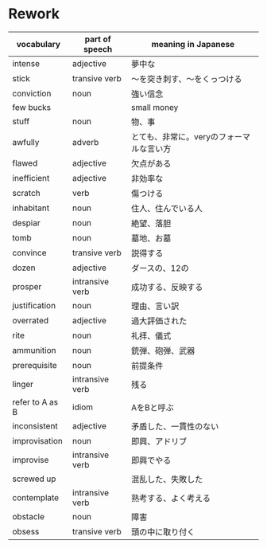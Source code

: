 # Rework

|vocabulary|part of speech|meaning in Japanese|
|---|---|---|
|intense|adjective|夢中な|
|stick|transive verb|〜を突き刺す、〜をくっつける|
|conviction|noun|強い信念|
|few bucks||small money|
|stuff|noun|物、事|
|awfully|adverb|とても、非常に。veryのフォーマルな言い方|
|flawed|adjective|欠点がある|
|inefficient|adjective|非効率な|
|scratch|verb|傷つける|
|inhabitant|noun|住人、住んでいる人|
|despiar|noun|絶望、落胆|
|tomb|noun|墓地、お墓|
|convince|transive verb|説得する|
|dozen|adjective|ダースの、12の|
|prosper|intransive verb|成功する、反映する|
|justification|noun|理由、言い訳|
|overrated|adjective|過大評価された|
|rite|noun|礼拝、儀式|
|ammunition|noun|銃弾、砲弾、武器|
|prerequisite|noun|前提条件|
|linger|intransive verb|残る|
|refer to A as B|idiom|AをBと呼ぶ|
|inconsistent|adjective|矛盾した、一貫性のない|
|improvisation|noun|即興、アドリブ|
|improvise|intransive verb|即興でやる|
|screwed up||混乱した、失敗した|
|contemplate|intransive verb|熟考する、よく考える|
|obstacle|noun|障害|
|obsess|transive verb|頭の中に取り付く|
